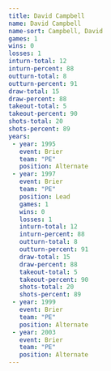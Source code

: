 ```yaml
---
title: David Campbell
name: David Campbell
name-sort: Campbell, David
games: 1
wins: 0
losses: 1
inturn-total: 12
inturn-percent: 88
outturn-total: 8
outturn-percent: 91
draw-total: 15
draw-percent: 88
takeout-total: 5
takeout-percent: 90
shots-total: 20
shots-percent: 89
years:
 - year: 1995
   event: Brier
   team: "PE"
   position: Alternate
 - year: 1997
   event: Brier
   team: "PE"
   position: Lead
   games: 1
   wins: 0
   losses: 1
   inturn-total: 12
   inturn-percent: 88
   outturn-total: 8
   outturn-percent: 91
   draw-total: 15
   draw-percent: 88
   takeout-total: 5
   takeout-percent: 90
   shots-total: 20
   shots-percent: 89
 - year: 1999
   event: Brier
   team: "PE"
   position: Alternate
 - year: 2003
   event: Brier
   team: "PE"
   position: Alternate
---
```

